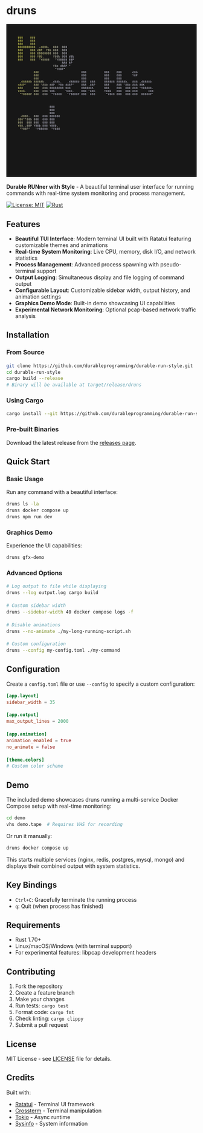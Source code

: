 # druns

![Demo](demo.gif)

**Durable RUNner with Style** - A beautiful terminal user interface for running commands with real-time system monitoring and process management.

[![License: MIT](https://img.shields.io/badge/License-MIT-yellow.svg)](https://opensource.org/licenses/MIT)
[![Rust](https://img.shields.io/badge/rust-1.70%2B-orange)](https://www.rust-lang.org/)

## Features

- **Beautiful TUI Interface**: Modern terminal UI built with Ratatui featuring customizable themes and animations
- **Real-time System Monitoring**: Live CPU, memory, disk I/O, and network statistics
- **Process Management**: Advanced process spawning with pseudo-terminal support
- **Output Logging**: Simultaneous display and file logging of command output
- **Configurable Layout**: Customizable sidebar width, output history, and animation settings
- **Graphics Demo Mode**: Built-in demo showcasing UI capabilities
- **Experimental Network Monitoring**: Optional pcap-based network traffic analysis

## Installation

### From Source

```bash
git clone https://github.com/durableprogramming/durable-run-style.git
cd durable-run-style
cargo build --release
# Binary will be available at target/release/druns
```

### Using Cargo

```bash
cargo install --git https://github.com/durableprogramming/durable-run-style.git
```

### Pre-built Binaries

Download the latest release from the [releases page](https://github.com/durableprogramming/durable-run-style/releases).

## Quick Start

### Basic Usage

Run any command with a beautiful interface:

```bash
druns ls -la
druns docker compose up
druns npm run dev
```

### Graphics Demo

Experience the UI capabilities:

```bash
druns gfx-demo
```

### Advanced Options

```bash
# Log output to file while displaying
druns --log output.log cargo build

# Custom sidebar width
druns --sidebar-width 40 docker compose logs -f

# Disable animations
druns --no-animate ./my-long-running-script.sh

# Custom configuration
druns --config my-config.toml ./my-command
```

## Configuration

Create a `config.toml` file or use `--config` to specify a custom configuration:

```toml
[app.layout]
sidebar_width = 35

[app.output]
max_output_lines = 2000

[app.animation]
animation_enabled = true
no_animate = false

[theme.colors]
# Custom color scheme
```

## Demo

The included demo showcases druns running a multi-service Docker Compose setup with real-time monitoring:

```bash
cd demo
vhs demo.tape  # Requires VHS for recording
```

Or run it manually:

```bash
druns docker compose up
```

This starts multiple services (nginx, redis, postgres, mysql, mongo) and displays their combined output with system statistics.

## Key Bindings

- `Ctrl+C`: Gracefully terminate the running process
- `q`: Quit (when process has finished)


## Requirements

- Rust 1.70+
- Linux/macOS/Windows (with terminal support)
- For experimental features: libpcap development headers

## Contributing

1. Fork the repository
2. Create a feature branch
3. Make your changes
4. Run tests: `cargo test`
5. Format code: `cargo fmt`
6. Check linting: `cargo clippy`
7. Submit a pull request

## License

MIT License - see [LICENSE](LICENSE) file for details.

## Credits

Built with:
- [Ratatui](https://github.com/ratatui-org/ratatui) - Terminal UI framework
- [Crossterm](https://github.com/crossterm-rs/crossterm) - Terminal manipulation
- [Tokio](https://tokio.rs/) - Async runtime
- [Sysinfo](https://github.com/GuillaumeGomez/sysinfo) - System information

